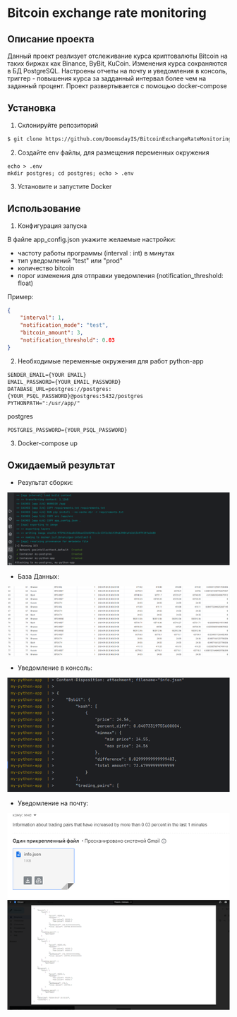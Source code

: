 # Bitcoin exchange rate monitoring

## Описание проекта

Данный проект реализует отслеживание курса криптовалюты Bitcoin на таких биржах как Binance, ByBit, KuCoin. Изменения курса сохраняются в БД PostgreSQL. Настроены отчеты на почту и уведомления в консоль, триггер - повышения курса за задданный интервал более чем на заданный процент.
Проект развертывается с помощью docker-compose

## Установка
1. Склонируйте репозиторий
``` sh
$ git clone https://github.com/DoomsdayIS/BitcoinExchangeRateMonitoring
```

2. Создайте env файлы, для размещения переменных окружения

```
echo > .env
mkdir postgres; cd postgres; echo > .env
```

3. Установите и запустите Docker

## Использование
1. Конфигурация запуска

В файле app_config.json укажите желаемые настройки:
 * частоту работы программы (interval : int) в минутах
 * тип уведомлений "test" или "prod"
 * количество bitcoin
 * порог изменения для отправки уведомления (notification_threshold: float)

Пример: 
```json
{
    "interval": 1,
    "notification_mode": "test",
    "bitcoin_amount": 3,
    "notification_threshold": 0.03
}
```
2. Необходимые переменные окружения для работ
python-app
```
SENDER_EMAIL={YOUR EMAIL}
EMAIL_PASSWORD={YOUR_EMAIL_PASSWORD}
DATABASE_URL=postgres://postgres:{YOUR_PSQL_PASSWORD}@postgres:5432/postgres
PYTHONPATH=":/usr/app/"
```

postgres
```
POSTGRES_PASSWORD={YOUR_PSQL_PASSWORD}
```

3. Docker-compose up

## Ожидаемый результат
* Результат сборки:

![docker-compose](https://github.com/DoomsdayIS/BitcoinExchangeRateMonitoring/blob/master/images/3.png ) 

* База Данных:

![DB](https://github.com/DoomsdayIS/BitcoinExchangeRateMonitoring/blob/master/images/2.png) 

* Уведомление в консоль:

![test](https://github.com/DoomsdayIS/BitcoinExchangeRateMonitoring/blob/master/images/4.png)

* Уведомление на почту:

![prod](https://github.com/DoomsdayIS/BitcoinExchangeRateMonitoring/blob/master/images/5.png)
![prod_2](https://github.com/DoomsdayIS/BitcoinExchangeRateMonitoring/blob/master/images/6.png) 


